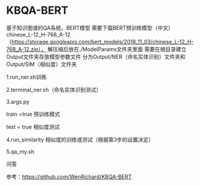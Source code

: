 # KBQA-BERT
基于知识图谱的QA系统，BERT模型
需要下载BERT预训练模型（中文）chinese_L-12_H-768_A-12（https://storage.googleapis.com/bert_models/2018_11_03/chinese_L-12_H-768_A-12.zip），  解压缩后放在./ModelParams文件夹里面
需要在根目录建立Output文件夹存放模型参数文件
分为Output/NER（命名实体识别）文件夹和Output/SIM（相似度）文件夹

1.run_ner.sh训练

2.terminal_ner.sh（命名实体识别测试）

3.args.py

train =true 预训练模式

test = true 相似度测试

4.run_similarity 相似度的训练或测试（根据第3步的设置决定）

5.qa_my.sh

问答

参考：https://github.com/WenRichard/KBQA-BERT
